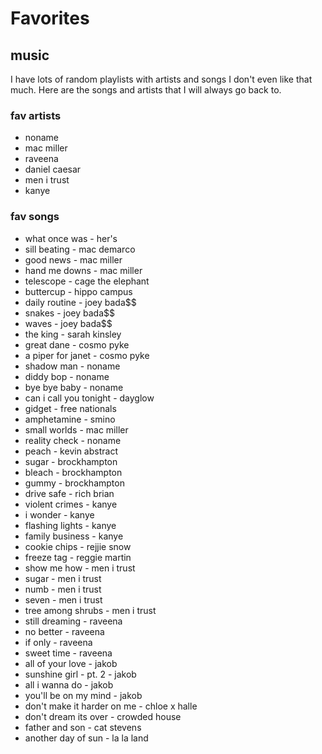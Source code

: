 # Favorites
## music
I have lots of random playlists with artists and songs I don't even like that much. Here are the songs and artists that I will always go back to.

### fav artists
- noname
- mac miller
- raveena
- daniel caesar
- men i trust
- kanye

### fav songs
- what once was - her's
- sill beating - mac demarco
- good news - mac miller
- hand me downs - mac miller
- telescope - cage the elephant
- buttercup - hippo campus
- daily routine - joey bada$$
- snakes - joey bada$$
- waves - joey bada$$
- the king - sarah kinsley
- great dane - cosmo pyke
- a piper for janet - cosmo pyke
- shadow man - noname
- diddy bop - noname
- bye bye baby - noname
- can i call you tonight - dayglow
- gidget - free nationals
- amphetamine - smino
- small worlds - mac miller
- reality check - noname
- peach - kevin abstract
- sugar - brockhampton
- bleach - brockhampton
- gummy - brockhampton
- drive safe - rich brian
- violent crimes - kanye
- i wonder - kanye
- flashing lights - kanye
- family business - kanye
- cookie chips - rejjie snow
- freeze tag - reggie martin
- show me how - men i trust
- sugar - men i trust
- numb - men i trust
- seven - men i trust
- tree among shrubs - men i trust
- still dreaming - raveena
- no better - raveena
- if only - raveena
- sweet time - raveena
- all of your love - jakob
- sunshine girl - pt. 2  - jakob
- all i wanna do - jakob
- you'll be on my mind - jakob
- don't make it harder on me - chloe x halle
- don't dream its over - crowded house
- father and son - cat stevens
- another day of sun - la la land


<!-- ## movies -->
